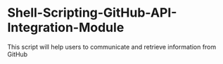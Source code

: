 # Shell-Scripting-GitHub-API-Integration-Module
This script will help users to communicate and retrieve information from GitHub
